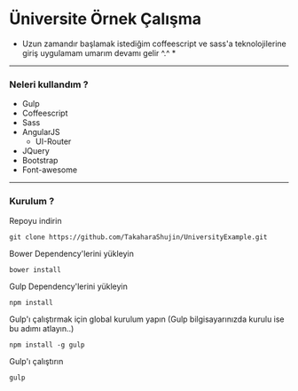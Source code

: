 ﻿# Üniversite Örnek Çalışma

* Uzun zamandır başlamak istediğim coffeescript ve sass'a teknolojilerine giriş uygulamam umarım devamı gelir ^.^ *

---

### Neleri kullandım ?

+ Gulp
+ Coffeescript
+ Sass
+ AngularJS
	+ UI-Router
+ JQuery
+ Bootstrap
+ Font-awesome

---

### Kurulum ?
Repoyu indirin
```shell
git clone https://github.com/TakaharaShujin/UniversityExample.git
```

Bower Dependency'lerini yükleyin
```shell
bower install
```
Gulp Dependency'lerini yükleyin
```shell
npm install
```
Gulp'ı çalıştırmak için global kurulum yapın (Gulp bilgisayarınızda kurulu ise bu adımı atlayın..)
```shell
npm install -g gulp
```
Gulp'ı çalıştırın
```shell
gulp
```
